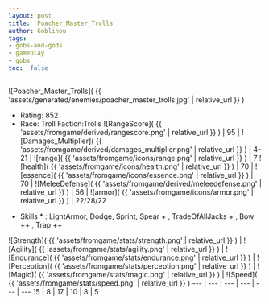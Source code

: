 ```yaml
---
layout: post
title:  Poacher_Master_Trolls
author: Goblinou
tags:
- gobs-and-gods
- gameplay
- gobs
toc:  false
---
```


![Poacher_Master_Trolls]( {{ 'assets/generated/enemies/poacher_master_trolls.jpg' | relative_url }} )
- Rating: 852
- Race: Troll  Faction:Trolls
![RangeScore]( {{ 'assets/fromgame/derived/rangescore.png' | relative_url }} ) | 95 | ![Damages_Multiplier]( {{ 'assets/fromgame/derived/damages_multiplier.png' | relative_url }} ) | 4-21 | ![range]( {{ 'assets/fromgame/icons/range.png' | relative_url }} ) | 7
![health]( {{ 'assets/fromgame/icons/health.png' | relative_url }} ) | 70 | ![essence]( {{ 'assets/fromgame/icons/essence.png' | relative_url }} ) | 70 | ![MeleeDefense]( {{ 'assets/fromgame/derived/meleedefense.png' | relative_url }} ) | 56 | ![armor]( {{ 'assets/fromgame/icons/armor.png' | relative_url }} ) | 22/28/22
* Skills * : LightArmor, Dodge, Sprint, Spear + , TradeOfAllJacks + , Bow ++ , Trap ++ 

![Strength]( {{ 'assets/fromgame/stats/strength.png' | relative_url }} ) | ![Agility]( {{ 'assets/fromgame/stats/agility.png' | relative_url }} ) | ![Endurance]( {{ 'assets/fromgame/stats/endurance.png' | relative_url }} ) | ![Perception]( {{ 'assets/fromgame/stats/perception.png' | relative_url }} ) | ![Magic]( {{ 'assets/fromgame/stats/magic.png' | relative_url }} ) | ![Speed]( {{ 'assets/fromgame/stats/speed.png' | relative_url }} )
--- | --- | --- | --- | --- | ---
15 | 8 | 17 | 10 | 8 | 5
